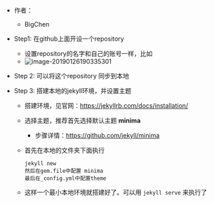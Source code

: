 - 作者：

  - BigChen
- Step1: 在github上面开设一个repository
  - 设置repository的名字和自己的账号一样，比如
  - ![image-20190126190335301](https://ws2.sinaimg.cn/large/006tNc79gy1fzk7oiptk0j30av02jjrc.jpg)

- Step 2: 可以将这个repository 同步到本地

- Step 3: 搭建本地的jekyll环境，并设置主题

  - 搭建环境，见官网：<https://jekyllrb.com/docs/installation/>

  - 选择主题，推荐首先选择默认主题 **minima** 

    - 步骤详情：<https://github.com/jekyll/minima>

  - 首先在本地的文件夹下面执行

    ```
    jekyll new 
    然后在gem.file中配置 minima
    最后在_config.yml中配置theme
    ```

  - 这样一个最小本地环境就搭建好了。可以用 `jekyll serve` 来执行了